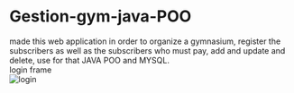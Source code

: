 # Gestion-gym-java-POO
made this web application in order to organize a gymnasium, register the subscribers as well as the subscribers who must pay, add and update and delete, use for that JAVA POO and MYSQL.<br/>
login frame<br/>
![login](https://user-images.githubusercontent.com/37757213/107691118-566b1d80-6cab-11eb-9d12-4a411f501fcd.PNG)
